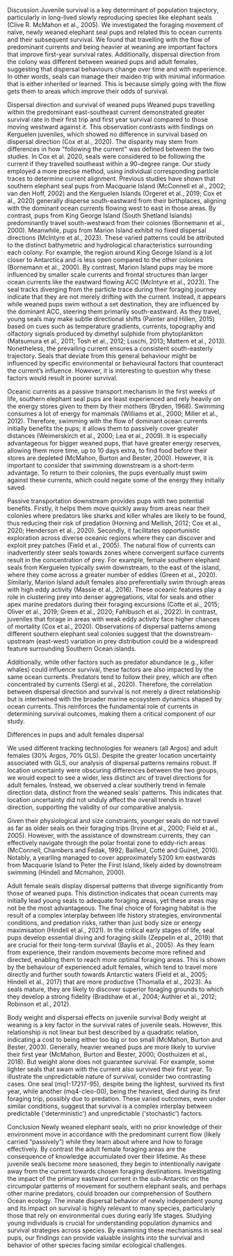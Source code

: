 Discussion
Juvenile survival is a key determinant of population trajectory, particularly in long-lived slowly reproducing species like elephant seals (Clive R. McMahon et al., 2005). We investigated the foraging movement of naïve, newly weaned elephant seal pups and related this to ocean currents and their subsequent survival. We found that travelling with the flow of predominant currents and being heavier at weaning are important factors that improve first-year survival rates. Additionally, dispersal direction from the colony was different between weaned pups and adult females, suggesting that dispersal behaviours change over time and with experience. In other words, seals can manage their maiden trip with minimal information that is either inherited or learned. This is because simply going with the flow gets them to areas which improve their odds of survival. 

Dispersal direction and survival of weaned pups
Weaned pups travelling within the predominant east-southeast current demonstrated greater survival rate in their first trip and first year survival compared to those moving westward against it. This observation contrasts with findings on Kerguelen juveniles, which showed no difference in survival based on dispersal direction (Cox et al., 2020). The disparity may stem from differences in how "following the current" was defined between the two studies. In Cox et al. 2020, seals were considered to be following the current if they travelled southeast within a 90-degree range. Our study employed a more precise method, using individual corresponding particle traces to determine current alignment.
Previous studies have shown that southern elephant seal pups from Macquarie Island (McConnell et al., 2002; van den Hoff, 2002) and the Kerguelen Islands (Orgeret et al., 2019; Cox et al., 2020) generally disperse south-eastward from their birthplaces, aligning with the dominant ocean currents flowing west to east in those areas. By contrast, pups from King George Island (South Shetland Islands) predominantly travel south-westward from their colonies (Bornemann et al., 2000). Meanwhile, pups from Marion Island exhibit no fixed dispersal directions (McIntyre et al., 2023). These varied patterns could be attributed to the distinct bathymetric and hydrological characteristics surrounding each colony. For example, the region around King George Island is a lot closer to Antarctica and is less open compared to the other colonies (Bornemann et al., 2000). By contrast, Marion Island pups may be more influenced by smaller scale currents and frontal structures than larger ocean currents like the eastward flowing ACC (McIntyre et al., 2023). 
The seal tracks diverging from the particle trace during their foraging journey indicate that they are not merely drifting with the current. Instead, it appears while weaned pups swim without a set destination, they are influenced by the dominant ACC, steering them primarily south-eastward. As they travel, young seals may make subtle directional shifts (Painter and Hillen, 2015) based on cues such as temperature gradients, currents, topography and olfactory signals produced by dimethyl sulphide from phytoplankton (Matsumura et al., 2011; Tosh et al., 2012; Luschi, 2013; Mattern et al., 2013). Nonetheless, the prevailing current ensures a consistent south-easterly trajectory. Seals that deviate from this general behaviour might be influenced by specific environmental or behavioural factors that counteract the current’s influence. However, it is interesting to question why these factors would result in poorer survival. 

Oceanic currents as a passive transport mechanism 
In the first weeks of life, southern elephant seal pups are least experienced and rely heavily on the energy stores given to them by their mothers (Bryden, 1968). Swimming consumes a lot of energy for mammals (Williams et al., 2000; Miller et al., 2012). Therefore, swimming with the flow of dominant ocean currents initially benefits the pups; it allows them to passively cover greater distances (Weimerskirch et al., 2000; Lea et al., 2009). It is especially advantageous for bigger weaned pups, that have greater energy reserves, allowing them more time, up to 10 days extra, to find food before their stores are depleted (McMahon, Burton and Bester, 2000). However, it is important to consider that swimming downstream is a short-term advantage. To return to their colonies, the pups eventually must swim against these currents, which could negate some of the energy they initially saved.

Passive transportation downstream provides pups with two potential benefits. Firstly, it helps them move quickly away from areas near their colonies where predators like sharks and killer whales are likely to be found, thus reducing their risk of predation (Horning and Mellish, 2012; Cox et al., 2020; Henderson et al., 2020). Secondly, it facilitates opportunistic exploration across diverse oceanic regions where they can discover and exploit prey patches (Field et al., 2005). The natural flow of currents can inadvertently steer seals towards zones where convergent surface currents result in the concentration of prey. For example, female southern elephant seals from Kerguelen typically swim downstream, to the east of the island, where they come across a greater number of eddies (Green et al., 2020). Similarly, Marion Island adult females also preferentially swim through areas with high eddy activity (Massie et al., 2016). These oceanic features play a role in clustering prey into denser aggregations, vital for seals and other apex marine predators during their foraging excursions (Cotte et al., 2015; Oliver et al., 2019; Green et al., 2020; Fahlbusch et al., 2022). In contrast, juveniles that forage in areas with weak eddy activity face higher chances of mortality (Cox et al., 2020). Observations of dispersal patterns among different southern elephant seal colonies suggest that the downstream-upstream (east-west) variation in prey distribution could be a widespread feature surrounding Southern Ocean islands.

Additionally, while other factors such as predator abundance (e.g., killer whales) could influence survival, these factors are also impacted by the same ocean currents. Predators tend to follow their prey, which are often concentrated by currents (Sergi et al., 2020). Therefore, the correlation between dispersal direction and survival is not merely a direct relationship but is intertwined with the broader marine ecosystem dynamics shaped by ocean currents. This reinforces the fundamental role of currents in determining survival outcomes, making them a critical component of our study.

Differences in pups and adult females dispersal

We used different tracking technologies for weaners (all Argos) and adult females (30% Argos, 70% GLS). Despite the greater location uncertainty associated with GLS, our analysis of dispersal patterns remains robust. If location uncertainty were obscuring differences between the two groups, we would expect to see a wider, less distinct arc of travel directions for adult females. Instead, we observed a clear southerly trend in female direction data, distinct from the weaned seals' patterns. This indicates that location uncertainty did not unduly affect the overall trends in travel direction, supporting the validity of our comparative analysis.

Given their physiological and size constraints, younger seals do not travel as far as older seals on their foraging trips (Irvine et al., 2000; Field et al., 2005). However, with the assistance of downstream currents, they can effectively navigate through the polar frontal zone to eddy-rich areas (McConnell, Chambers and Fedak, 1992; Bailleul, Cotté and Guinet, 2010). Notably, a yearling managed to cover approximately 5200 km eastwards from Macquarie Island to Peter the First Island, likely aided by downstream swimming (Hindell and Mcmahon, 2000).

Adult female seals display dispersal patterns that diverge significantly from those of weaned pups. This distinction indicates that ocean currents may initially lead young seals to adequate foraging areas, yet these areas may not be the most advantageous. The final choice of foraging habitat is the result of a complex interplay between life history strategies, environmental conditions, and predation risks, rather than just body size or energy maximisation (Hindell et al., 2021). In the critical early stages of life, seal pups develop essential diving and foraging skills (Zeppelin et al., 2019) that are crucial for their long-term survival (Baylis et al., 2005). As they learn from experience, their random movements become more refined and directed, enabling them to reach more optimal foraging areas. This is shown by the behaviour of experienced adult females, which tend to travel more directly and further south towards Antarctic waters (Field et al., 2005; Hindell et al., 2017) that are more productive (Thomalla et al., 2023). As seals mature, they are likely to discover superior foraging grounds to which they develop a strong fidelity (Bradshaw et al., 2004; Authier et al., 2012; Robinson et al., 2012). 

Body weight and dispersal effects on juvenile survival
Body weight at weaning is a key factor in the survival rates of juvenile seals. However, this relationship is not linear but best described by a quadratic relation, indicating a cost to being either too big or too small (McMahon, Burton and Bester, 2003). Generally, heavier weaned pups are more likely to survive their first year (McMahon, Burton and Bester, 2000; Oosthuizen et al., 2018). But weight alone does not guarantee survival. For example, some lighter seals that swam with the current also survived their first year. To illustrate the unpredictable nature of survival, consider two contrasting cases. One seal (mq1-17217-95), despite being the lightest, survived its first year, while another (mq4-cleo-00), being the heaviest, died during its first foraging trip, possibly due to predation. These varied outcomes, even under similar conditions, suggest that survival is a complex interplay between predictable ('deterministic') and unpredictable ('stochastic') factors.

Conclusion
Newly weaned elephant seals, with no prior knowledge of their environment move in accordance with the predominant current flow (likely carried “passively”) while they learn about where and how to forage effectively. By contrast the adult female foraging areas are the consequence of knowledge accumulated over their lifetime. As these juvenile seals become more seasoned, they begin to intentionally navigate away from the current towards chosen foraging destinations. Investigating the impact of the primary eastward current in the sub-Antarctic on the circumpolar patterns of movement for southern elephant seals, and perhaps other marine predators, could broaden our comprehension of Southern Ocean ecology. The innate dispersal behavior of newly independent young and its impact on survival is highly relevant to many species, particularly those that rely on environmental cues during early life stages. Studying young individuals is crucial for understanding population dynamics and survival strategies across species. By examining these mechanisms in seal pups, our findings can provide valuable insights into the survival and behavior of other species facing similar ecological challenges.
